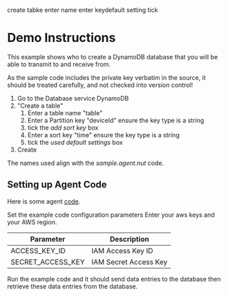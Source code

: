 create tabke
enter name
enter keydefault setting tick


# Demo Instructions

This example shows who to create a DynamoDB database that you will be able to transmit to and receive from.

As the sample code includes the private key verbatim in the source, it should be treated carefully, and not checked into version control!


1. Go to the Database service DynamoDB
1. "Create a table"
	1. Enter a table name "table"
	1. Enter a Partition key "deviceId" ensure the key type is a string
	1. tick the *add sort key* box
	1. Enter a sort key "time" ensure the key type is a string
	1. tick the *used default settings* box
1. Create

The names used align with the *sample.agent.nut* code.

## Setting up Agent Code

Here is some agent [code](sample.agent.nut).

Set the example code configuration parameters Enter your aws keys and your AWS region.

Parameter             | Description
----------------------| -----------
ACCESS_KEY_ID         | IAM Access Key ID
SECRET_ACCESS_KEY     | IAM Secret Access Key

Run the example code and it should send data entries to the database then retrieve these data entries from the database.
